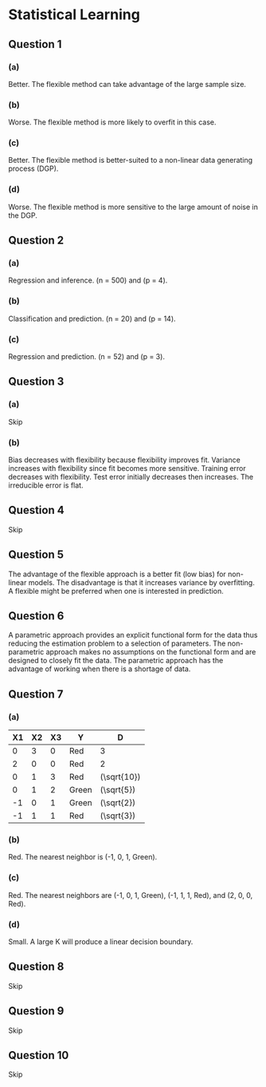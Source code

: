 Statistical Learning
================

## Question 1

### (a)

Better. The flexible method can take advantage of the large sample size.

### (b)

Worse. The flexible method is more likely to overfit in this case.

### (c)

Better. The flexible method is better-suited to a non-linear data
generating process (DGP).

### (d)

Worse. The flexible method is more sensitive to the large amount of
noise in the DGP.

## Question 2

### (a)

Regression and inference. \(n = 500\) and \(p = 4\).

### (b)

Classification and prediction. \(n = 20\) and \(p = 14\).

### (c)

Regression and prediction. \(n = 52\) and \(p = 3\).

## Question 3

### (a)

Skip

### (b)

Bias decreases with flexibility because flexibility improves fit.
Variance increases with flexibility since fit becomes more sensitive.
Training error decreases with flexibility. Test error initially
decreases then increases. The irreducible error is flat.

## Question 4

Skip

## Question 5

The advantage of the flexible approach is a better fit (low bias) for
non-linear models. The disadvantage is that it increases variance by
overfitting. A flexible might be preferred when one is interested in
prediction.

## Question 6

A parametric approach provides an explicit functional form for the data
thus reducing the estimation problem to a selection of parameters. The
non-parametric approach makes no assumptions on the functional form and
are designed to closely fit the data. The parametric approach has the
advantage of working when there is a shortage of data.

## Question 7

### (a)

| X1  | X2 | X3 | Y     | D             |
| --- | -- | -- | ----- | ------------- |
| 0   | 3  | 0  | Red   | 3             |
| 2   | 0  | 0  | Red   | 2             |
| 0   | 1  | 3  | Red   | \(\sqrt{10}\) |
| 0   | 1  | 2  | Green | \(\sqrt{5}\)  |
| \-1 | 0  | 1  | Green | \(\sqrt{2}\)  |
| \-1 | 1  | 1  | Red   | \(\sqrt{3}\)  |

### (b)

Red. The nearest neighbor is (-1, 0, 1, Green).

### (c)

Red. The nearest neighbors are (-1, 0, 1, Green), (-1, 1, 1, Red), and
(2, 0, 0, Red).

### (d)

Small. A large K will produce a linear decision boundary.

## Question 8

Skip

## Question 9

Skip

## Question 10

Skip
